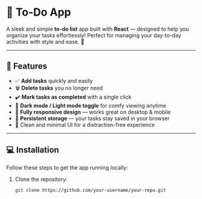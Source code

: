 # 📝 To-Do App

A sleek and simple **to-do list** app built with **React** — designed to help you organize your tasks effortlessly! Perfect for managing your day-to-day activities with style and ease. 🌟

---

## 🚀 Features

- ✅ **Add tasks** quickly and easily  
- 🗑️ **Delete tasks** you no longer need  
- ✔️ **Mark tasks as completed** with a single click  
- 🌙 **Dark mode / Light mode toggle** for comfy viewing anytime  
- 📱 **Fully responsive design** — works great on desktop & mobile  
- 💾 **Persistent storage** — your tasks stay saved in your browser  
- 🎨 Clean and minimal UI for a distraction-free experience

---

## 💻 Installation

Follow these steps to get the app running locally:

1. Clone the repository:
   ```bash
   git clone https://github.com/your-username/your-repo.git
